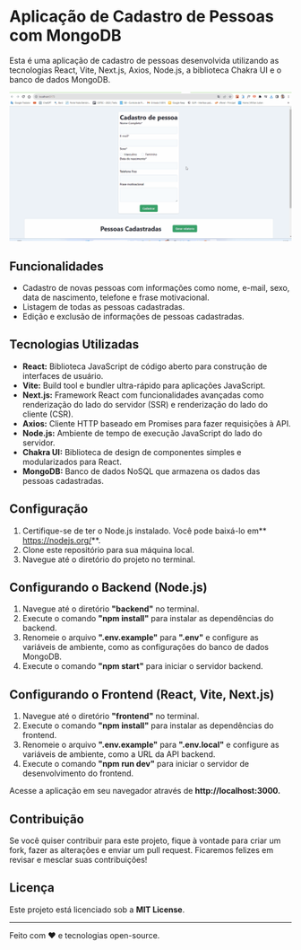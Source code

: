 # Aplicação de Cadastro de Pessoas com MongoDB

Esta é uma aplicação de cadastro de pessoas desenvolvida utilizando as tecnologias React, Vite, Next.js, Axios, Node.js, a biblioteca Chakra UI e o banco de dados MongoDB.

<img src="client/src/img/Animação.gif">

## Funcionalidades

- Cadastro de novas pessoas com informações como nome, e-mail, sexo, data de nascimento, telefone e frase motivacional.
- Listagem de todas as pessoas cadastradas.
- Edição e exclusão de informações de pessoas cadastradas.

## Tecnologias Utilizadas

- **React:** Biblioteca JavaScript de código aberto para construção de interfaces de usuário.
- **Vite:** Build tool e bundler ultra-rápido para aplicações JavaScript.
- **Next.js:** Framework React com funcionalidades avançadas como renderização do lado do servidor (SSR) e renderização do lado do cliente (CSR).
- **Axios:** Cliente HTTP baseado em Promises para fazer requisições à API.
- **Node.js:** Ambiente de tempo de execução JavaScript do lado do servidor.
- **Chakra UI:** Biblioteca de design de componentes simples e modularizados para React.
- **MongoDB:** Banco de dados NoSQL que armazena os dados das pessoas cadastradas.

## Configuração

1. Certifique-se de ter o Node.js instalado. Você pode baixá-lo em** https://nodejs.org/**.
2. Clone este repositório para sua máquina local.
3. Navegue até o diretório do projeto no terminal.

## Configurando o Backend (Node.js)

1. Navegue até o diretório **"backend"** no terminal.
2. Execute o comando **"npm install"** para instalar as dependências do backend.
3. Renomeie o arquivo **".env.example"** para **".env"** e configure as variáveis de ambiente, como as configurações do banco de dados MongoDB.
4. Execute o comando **"npm start"** para iniciar o servidor backend.

## Configurando o Frontend (React, Vite, Next.js)

1. Navegue até o diretório **"frontend"** no terminal.
2. Execute o comando **"npm install"** para instalar as dependências do frontend.
3. Renomeie o arquivo **".env.example"** para **".env.local"** e configure as variáveis de ambiente, como a URL da API backend.
4. Execute o comando **"npm run dev"** para iniciar o servidor de desenvolvimento do frontend.

Acesse a aplicação em seu navegador através de **http://localhost:3000.**

## Contribuição

Se você quiser contribuir para este projeto, fique à vontade para criar um fork, fazer as alterações e enviar um pull request. Ficaremos felizes em revisar e mesclar suas contribuições!

## Licença

Este projeto está licenciado sob a **MIT License**.

---

Feito com ❤️ e tecnologias open-source.
